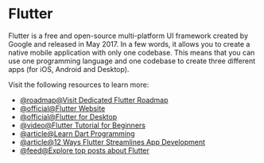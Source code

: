 # Flutter

Flutter is a free and open-source multi-platform UI framework created by Google and released in May 2017. In a few words, it allows you to create a native mobile application with only one codebase. This means that you can use one programming language and one codebase to create three different apps (for iOS, Android and Desktop).

Visit the following resources to learn more:

- [@roadmap@Visit Dedicated Flutter Roadmap](https://roadmap.sh/flutter)
- [@official@Flutter Website](https://flutter.dev)
- [@official@Flutter for Desktop](https://flutter.dev/multi-platform/desktop)
- [@video@Flutter Tutorial for Beginners](https://www.youtube.com/watch?v=1ukSR1GRtMU\&list=PL4cUxeGkcC9jLYyp2Aoh6hcWuxFDX6PBJ)
- [@article@Learn Dart Programming](https://www.tutorialspoint.com/dart_programming/index.htm)
- [@article@12 Ways Flutter Streamlines App Development](https://thenewstack.io/12-ways-flutter-streamlines-app-development/)
- [@feed@Explore top posts about Flutter](https://app.daily.dev/tags/flutter?ref=roadmapsh)
